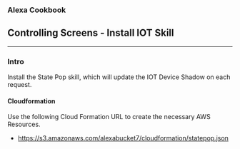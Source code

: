 ### Alexa Cookbook
## Controlling Screens - Install IOT Skill <a id="title"></a>
<hr />

### Intro
Install the State Pop skill, which will update the IOT Device Shadow on each request.


#### Cloudformation
Use the following Cloud Formation URL to create the necessary AWS Resources.

 + https://s3.amazonaws.com/alexabucket7/cloudformation/statepop.json


